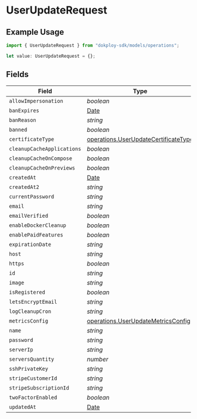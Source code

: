 # UserUpdateRequest

## Example Usage

```typescript
import { UserUpdateRequest } from "dokploy-sdk/models/operations";

let value: UserUpdateRequest = {};
```

## Fields

| Field                                                                                         | Type                                                                                          | Required                                                                                      | Description                                                                                   |
| --------------------------------------------------------------------------------------------- | --------------------------------------------------------------------------------------------- | --------------------------------------------------------------------------------------------- | --------------------------------------------------------------------------------------------- |
| `allowImpersonation`                                                                          | *boolean*                                                                                     | :heavy_minus_sign:                                                                            | N/A                                                                                           |
| `banExpires`                                                                                  | [Date](https://developer.mozilla.org/en-US/docs/Web/JavaScript/Reference/Global_Objects/Date) | :heavy_minus_sign:                                                                            | N/A                                                                                           |
| `banReason`                                                                                   | *string*                                                                                      | :heavy_minus_sign:                                                                            | N/A                                                                                           |
| `banned`                                                                                      | *boolean*                                                                                     | :heavy_minus_sign:                                                                            | N/A                                                                                           |
| `certificateType`                                                                             | [operations.UserUpdateCertificateType](../../models/operations/userupdatecertificatetype.md)  | :heavy_minus_sign:                                                                            | N/A                                                                                           |
| `cleanupCacheApplications`                                                                    | *boolean*                                                                                     | :heavy_minus_sign:                                                                            | N/A                                                                                           |
| `cleanupCacheOnCompose`                                                                       | *boolean*                                                                                     | :heavy_minus_sign:                                                                            | N/A                                                                                           |
| `cleanupCacheOnPreviews`                                                                      | *boolean*                                                                                     | :heavy_minus_sign:                                                                            | N/A                                                                                           |
| `createdAt`                                                                                   | [Date](https://developer.mozilla.org/en-US/docs/Web/JavaScript/Reference/Global_Objects/Date) | :heavy_minus_sign:                                                                            | N/A                                                                                           |
| `createdAt2`                                                                                  | *string*                                                                                      | :heavy_minus_sign:                                                                            | N/A                                                                                           |
| `currentPassword`                                                                             | *string*                                                                                      | :heavy_minus_sign:                                                                            | N/A                                                                                           |
| `email`                                                                                       | *string*                                                                                      | :heavy_minus_sign:                                                                            | N/A                                                                                           |
| `emailVerified`                                                                               | *boolean*                                                                                     | :heavy_minus_sign:                                                                            | N/A                                                                                           |
| `enableDockerCleanup`                                                                         | *boolean*                                                                                     | :heavy_minus_sign:                                                                            | N/A                                                                                           |
| `enablePaidFeatures`                                                                          | *boolean*                                                                                     | :heavy_minus_sign:                                                                            | N/A                                                                                           |
| `expirationDate`                                                                              | *string*                                                                                      | :heavy_minus_sign:                                                                            | N/A                                                                                           |
| `host`                                                                                        | *string*                                                                                      | :heavy_minus_sign:                                                                            | N/A                                                                                           |
| `https`                                                                                       | *boolean*                                                                                     | :heavy_minus_sign:                                                                            | N/A                                                                                           |
| `id`                                                                                          | *string*                                                                                      | :heavy_minus_sign:                                                                            | N/A                                                                                           |
| `image`                                                                                       | *string*                                                                                      | :heavy_minus_sign:                                                                            | N/A                                                                                           |
| `isRegistered`                                                                                | *boolean*                                                                                     | :heavy_minus_sign:                                                                            | N/A                                                                                           |
| `letsEncryptEmail`                                                                            | *string*                                                                                      | :heavy_minus_sign:                                                                            | N/A                                                                                           |
| `logCleanupCron`                                                                              | *string*                                                                                      | :heavy_minus_sign:                                                                            | N/A                                                                                           |
| `metricsConfig`                                                                               | [operations.UserUpdateMetricsConfig](../../models/operations/userupdatemetricsconfig.md)      | :heavy_minus_sign:                                                                            | N/A                                                                                           |
| `name`                                                                                        | *string*                                                                                      | :heavy_minus_sign:                                                                            | N/A                                                                                           |
| `password`                                                                                    | *string*                                                                                      | :heavy_minus_sign:                                                                            | N/A                                                                                           |
| `serverIp`                                                                                    | *string*                                                                                      | :heavy_minus_sign:                                                                            | N/A                                                                                           |
| `serversQuantity`                                                                             | *number*                                                                                      | :heavy_minus_sign:                                                                            | N/A                                                                                           |
| `sshPrivateKey`                                                                               | *string*                                                                                      | :heavy_minus_sign:                                                                            | N/A                                                                                           |
| `stripeCustomerId`                                                                            | *string*                                                                                      | :heavy_minus_sign:                                                                            | N/A                                                                                           |
| `stripeSubscriptionId`                                                                        | *string*                                                                                      | :heavy_minus_sign:                                                                            | N/A                                                                                           |
| `twoFactorEnabled`                                                                            | *boolean*                                                                                     | :heavy_minus_sign:                                                                            | N/A                                                                                           |
| `updatedAt`                                                                                   | [Date](https://developer.mozilla.org/en-US/docs/Web/JavaScript/Reference/Global_Objects/Date) | :heavy_minus_sign:                                                                            | N/A                                                                                           |